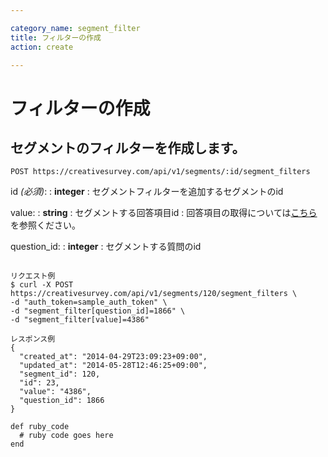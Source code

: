 ```yaml
---

category_name: segment_filter
title: フィルターの作成
action: create

---
```


# フィルターの作成

## セグメントのフィルターを作成します。

`POST https://creativesurvey.com/api/v1/segments/:id/segment_filters`

id _(必須)_:
: __integer__
: セグメントフィルターを追加するセグメントのid

value:
: __string__
: セグメントする回答項目id
: 回答項目の取得については[こちら](#answer_item_index)を参照ください。

question_id:
: __integer__
: セグメントする質問のid

~~~

リクエスト例
$ curl -X POST https://creativesurvey.com/api/v1/segments/120/segment_filters \
-d "auth_token=sample_auth_token" \
-d "segment_filter[question_id]=1866" \
-d "segment_filter[value]=4386"

レスポンス例
{
  "created_at": "2014-04-29T23:09:23+09:00",
  "updated_at": "2014-05-28T12:46:25+09:00",
  "segment_id": 120,
  "id": 23,
  "value": "4386",
  "question_id": 1866
}

~~~

~~~
def ruby_code
  # ruby code goes here
end
~~~

